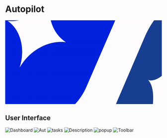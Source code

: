 # Autopilot
![autopilot](./Autopilot-Frontend/UI/logo.gif)

## User Interface 
![Dashboard](https://github.com/user-attachments/assets/1b26874f-8969-412e-8cee-0ab2e9ebee89)
![Aut](https://github.com/user-attachments/assets/3e37bd52-6214-4e73-bdd9-db8079f0bc69)
![tasks](https://github.com/user-attachments/assets/cf808866-0e40-4a7c-a28a-3bea449efa60)
![Description](https://github.com/user-attachments/assets/585f5a30-e799-4636-abdb-bcae954e0942)
![popup](https://github.com/user-attachments/assets/48bcc063-c3f9-4e33-836c-5312d1384c71)
![Toolbar](https://github.com/user-attachments/assets/01ef10cd-9e91-4c90-b855-1017fbbe3ab4)

<p align="center">


</p>

